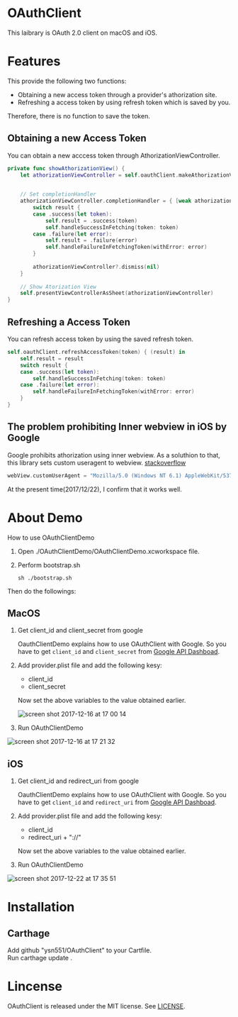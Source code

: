 # OAuthClient

This laibrary is OAuth 2.0 client on macOS and iOS.

# Features
This provide the following two functions:
* Obtaining a new access token through a provider's athorization site.
* Refreshing a access token by using refresh token which is saved by you.

Therefore, there is no function to save the token.

## Obtaining a new Access Token

You can obtain a new acccess token through AthorizationViewController.

```OauthClientDemo/ViewController.swift
private func showAthorizationView() {
    let athorizationViewController = self.oauthClient.makeAthorizationViewController()
    

    // Set completionHandler
    athorizationViewController.completionHandler = { [weak athorizationViewController](result) in
        switch result {
        case .success(let token):
            self.result = .success(token)
            self.handleSuccessInFetching(token: token)
        case .failure(let error):
            self.result = .failure(error)
            self.handleFailureInFetchingToken(withError: error)
        }
        
        athorizationViewController?.dismiss(nil)
    }
    
    // Show Atorization View
    self.presentViewControllerAsSheet(athorizationViewController)
}
```


## Refreshing a Access Token

You can refresh access token by using the saved refresh token.

```OauthClientDemo/ViewController.swift
self.oauthClient.refreshAccessToken(token) { (result) in
    self.result = result
    switch result {
    case .success(let token):
        self.handleSuccessInFetching(token: token)
    case .failure(let error):
        self.handleFailureInFetchingToken(withError: error)
    }
}
```

## The problem prohibiting Inner webview in iOS by Google

Google prohibits athorization using inner webview.
As a soluthion to that, this library sets custom useragent to webview. [stackoverflow](https://stackoverflow.com/questions/40591090/403-error-thats-an-error-error-disallowed-useragent)

```OAuthClient-iOS/AthorizationViewController.swift
webView.customUserAgent = "Mozilla/5.0 (Windows NT 6.1) AppleWebKit/537.36 (KHTML, like Gecko) Chrome/41.0.2228.0 Safari/537.36"
```

At the present time(2017/12/22), I confirm that it works well.

# About Demo

How to use OAuthClientDemo

1. Open ./OAuthClientDemo/OAuthClientDemo.xcworkspace file.

2. Perform bootstrap.sh

   ```
   sh ./bootstrap.sh
   ```

Then do the followings:

## MacOS
1. Get client_id and client_secret from google

   OauthClientDemo explains how to use OAuthClient with Google.
   So you have to get `client_id` and `client_secret` from [Google API Dashboad](https://console.developers.google.com/apis/dashboard).
   

2. Add provider.plist file and add the following kesy:
   * client_id
   * client_secret

   Now set the above variables to the value obtained earlier.
   
   ![screen shot 2017-12-16 at 17 00 14](https://user-images.githubusercontent.com/11131732/34068870-0880d79c-e287-11e7-84dd-24f78a0f9911.png)


3. Run OAuthClientDemo

  ![screen shot 2017-12-16 at 17 21 32](https://user-images.githubusercontent.com/11131732/34068872-12a9b662-e287-11e7-9fa2-e0177e34b35d.png)

## iOS
1. Get client_id and redirect_uri from google

   OauthClientDemo explains how to use OAuthClient with Google.
   So you have to get `client_id` and `redirect_uri` from [Google API Dashboad](https://console.developers.google.com/apis/dashboard).
   

2. Add provider.plist file and add the following kesy:
   * client_id
   * redirect_uri + "://"

   Now set the above variables to the value obtained earlier.

3. Run OAuthClientDemo

  ![screen shot 2017-12-22 at 17 35 51](https://user-images.githubusercontent.com/11131732/34291234-ab65441e-e73e-11e7-9280-3d7cc814f9e5.png)
   

# Installation
## Carthage
Add github "ysn551/OAuthClient" to your Cartfile.<br>
Run carthage update .

# Lincense
OAuthClient is released under the MIT license. See [LICENSE](https://github.com/ysn551/OAuthClient/blob/master/LICENSE).
